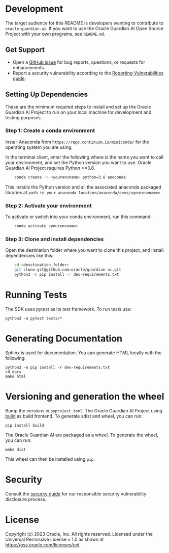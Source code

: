 # Development
The target audience for this README is developers wanting to contribute to `oracle-guardian-ai`. If you want to use the Oracle Guardian AI Open Source Project with your own programs, see `README.md`.

## Get Support

- Open a [GitHub issue](https://github.com/oracle/guardian-ai/issues) for bug reports, questions, or requests for enhancements.
- Report a security vulnerability according to the [Reporting Vulnerabilities guide](https://www.oracle.com/corporate/security-practices/assurance/vulnerability/reporting.html).


## Setting Up Dependencies

These are the minimum required steps to install and set up the Oracle Guardian AI Project to run on your local machine
for development and testing purposes.
### Step 1: Create a conda environment

Install Anaconda from `https://repo.continuum.io/miniconda/` for the operating system you are using.

In the terminal client, enter the following where <yourenvname> is the name you want to call your environment,
and set the Python version you want to use. Oracle Guardian AI Project requires Python >=3.8.

```bash
    conda create -n <yourenvname> python=3.8 anaconda
```


This installs the Python version and all the associated anaconda packaged libraries at `path_to_your_anaconda_location/anaconda/envs/<yourenvname>`

### Step 2: Activate your environment

To activate or switch into your conda environment, run this command:

```bash
    conda activate <yourenvname>
```

### Step 3: Clone and install dependencies

Open the destination folder where you want to clone this project, and install dependencies like this:

```bash
    cd <desctination_folder>
    git clone git@github.com:oracle/guardian-ai.git
    python3 -m pip install -r dev-requirements.txt
```



# Running Tests
The SDK uses pytest as its test framework. To run tests use:

```
python3 -m pytest tests/*
```

# Generating Documentation
Sphinx is used for documentation. You can generate HTML locally with the following:

```
python3 -m pip install -r dev-requirements.txt
cd docs
make html
```

# Versioning and generation the wheel

Bump the versions in `pyproject.toml`. The Oracle Guardian AI Project using [build](https://pypa-build.readthedocs.io/en/stable/index.html) as build frontend. To generate sdist and wheel, you can run:

```
pip install build
```

The Oracle Guardian AI are packaged as a wheel. To generate the wheel, you can run:

```
make dist
```

This wheel can then be installed using `pip`.

# Security

Consult the [security guide](./SECURITY.md) for our responsible security vulnerability disclosure process.

# License

Copyright (c) 2023 Oracle, Inc. All rights reserved.
Licensed under the Universal Permissive License v 1.0 as shown at https://oss.oracle.com/licenses/upl.